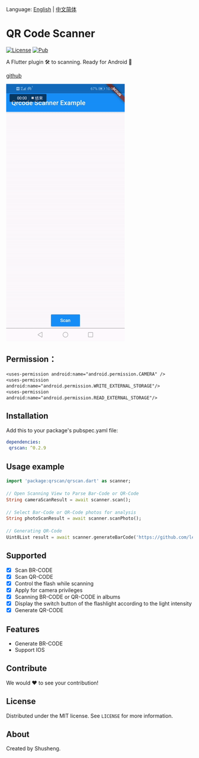 Language: [English](README.md) | [中文简体](README-ZH.md)

# QR Code Scanner
  
[![License][license-image]][license-url] 
[![Pub](https://img.shields.io/pub/v/qrscan.svg?style=flat-square)](https://pub.dartlang.org/packages/qrscan)

A Flutter plugin 🛠 to scanning. Ready for Android 🚀

[github](https://github.com/leyan95/qrcode_scanner)

![qrscan.gif](./example/android/app/src/main/res/drawable/qr_scan.gif)

## Permission：
```
<uses-permission android:name="android.permission.CAMERA" />
<uses-permission android:name="android.permission.WRITE_EXTERNAL_STORAGE"/>
<uses-permission android:name="android.permission.READ_EXTERNAL_STORAGE"/>
```

## Installation

Add this to your package's pubspec.yaml file:

```yaml
dependencies:
 qrscan: ^0.2.9
```

## Usage example
```dart
import 'package:qrscan/qrscan.dart' as scanner;

// Open Scanning View to Parse Bar-Code or QR-Code
String cameraScanResult = await scanner.scan();

// Select Bar-Code or QR-Code photos for analysis
String photoScanResult = await scanner.scanPhoto();

// Generating QR-Code
Uint8List result = await scanner.generateBarCode('https://github.com/leyan95/qrcode_scanner');
```

## Supported

-[x] Scan BR-CODE
-[x] Scan QR-CODE
-[x] Control the flash while scanning
-[x] Apply for camera privileges
-[x] Scanning BR-CODE or QR-CODE in albums
-[x] Display the switch button of the flashlight according to the light intensity
-[x] Generate QR-CODE

## Features

-  Generate BR-CODE
-  Support IOS

## Contribute

We would ❤️ to see your contribution!

## License

Distributed under the MIT license. See ``LICENSE`` for more information.

## About

Created by Shusheng.

[license-image]: https://img.shields.io/badge/License-MIT-blue.svg
[license-url]: LICENSE
